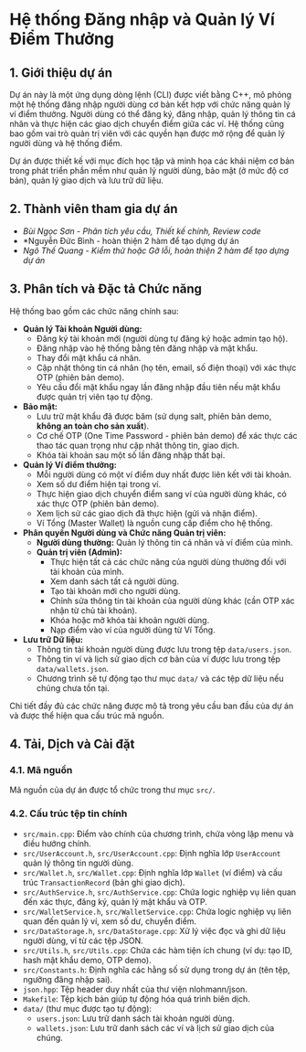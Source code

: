 # Hệ thống Đăng nhập và Quản lý Ví Điểm Thưởng

## 1. Giới thiệu dự án

Dự án này là một ứng dụng dòng lệnh (CLI) được viết bằng C++, mô phỏng một hệ thống đăng nhập người dùng cơ bản kết hợp với chức năng quản lý ví điểm thưởng. Người dùng có thể đăng ký, đăng nhập, quản lý thông tin cá nhân và thực hiện các giao dịch chuyển điểm giữa các ví. Hệ thống cũng bao gồm vai trò quản trị viên với các quyền hạn được mở rộng để quản lý người dùng và hệ thống điểm.

Dự án được thiết kế với mục đích học tập và minh họa các khái niệm cơ bản trong phát triển phần mềm như quản lý người dùng, bảo mật (ở mức độ cơ bản), quản lý giao dịch và lưu trữ dữ liệu.

## 2. Thành viên tham gia dự án

* *Bùi Ngọc Sơn - Phân tích yêu cầu, Thiết kế chính, Review code*
* *Nguyễn Đức Bình - hoàn thiện 2 hàm để tạo dựng dự án
* *Ngô Thế Quang - Kiểm thử hoặc Gỡ lỗi, hoàn thiện 2 hàm để tạo dựng dự án*
## 3. Phân tích và Đặc tả Chức năng

Hệ thống bao gồm các chức năng chính sau:

* **Quản lý Tài khoản Người dùng:**
    * Đăng ký tài khoản mới (người dùng tự đăng ký hoặc admin tạo hộ).
    * Đăng nhập vào hệ thống bằng tên đăng nhập và mật khẩu.
    * Thay đổi mật khẩu cá nhân.
    * Cập nhật thông tin cá nhân (họ tên, email, số điện thoại) với xác thực OTP (phiên bản demo).
    * Yêu cầu đổi mật khẩu ngay lần đăng nhập đầu tiên nếu mật khẩu được quản trị viên tạo tự động.
* **Bảo mật:**
    * Lưu trữ mật khẩu đã được băm (sử dụng salt, phiên bản demo, **không an toàn cho sản xuất**).
    * Cơ chế OTP (One Time Password - phiên bản demo) để xác thực các thao tác quan trọng như cập nhật thông tin, giao dịch.
    * Khóa tài khoản sau một số lần đăng nhập thất bại.
* **Quản lý Ví điểm thưởng:**
    * Mỗi người dùng có một ví điểm duy nhất được liên kết với tài khoản.
    * Xem số dư điểm hiện tại trong ví.
    * Thực hiện giao dịch chuyển điểm sang ví của người dùng khác, có xác thực OTP (phiên bản demo).
    * Xem lịch sử các giao dịch đã thực hiện (gửi và nhận điểm).
    * Ví Tổng (Master Wallet) là nguồn cung cấp điểm cho hệ thống.
* **Phân quyền Người dùng và Chức năng Quản trị viên:**
    * **Người dùng thường:** Quản lý thông tin cá nhân và ví điểm của mình.
    * **Quản trị viên (Admin):**
        * Thực hiện tất cả các chức năng của người dùng thường đối với tài khoản của mình.
        * Xem danh sách tất cả người dùng.
        * Tạo tài khoản mới cho người dùng.
        * Chỉnh sửa thông tin tài khoản của người dùng khác (cần OTP xác nhận từ chủ tài khoản).
        * Khóa hoặc mở khóa tài khoản người dùng.
        * Nạp điểm vào ví của người dùng từ Ví Tổng.
* **Lưu trữ Dữ liệu:**
    * Thông tin tài khoản người dùng được lưu trong tệp `data/users.json`.
    * Thông tin ví và lịch sử giao dịch cơ bản của ví được lưu trong tệp `data/wallets.json`.
    * Chương trình sẽ tự động tạo thư mục `data/` và các tệp dữ liệu nếu chúng chưa tồn tại.

Chi tiết đầy đủ các chức năng được mô tả trong yêu cầu ban đầu của dự án và được thể hiện qua cấu trúc mã nguồn.

## 4. Tải, Dịch và Cài đặt

### 4.1. Mã nguồn
Mã nguồn của dự án được tổ chức trong thư mục `src/`.

### 4.2. Cấu trúc tệp tin chính
* `src/main.cpp`: Điểm vào chính của chương trình, chứa vòng lặp menu và điều hướng chính.
* `src/UserAccount.h`, `src/UserAccount.cpp`: Định nghĩa lớp `UserAccount` quản lý thông tin người dùng.
* `src/Wallet.h`, `src/Wallet.cpp`: Định nghĩa lớp `Wallet` (ví điểm) và cấu trúc `TransactionRecord` (bản ghi giao dịch).
* `src/AuthService.h`, `src/AuthService.cpp`: Chứa logic nghiệp vụ liên quan đến xác thực, đăng ký, quản lý mật khẩu và OTP.
* `src/WalletService.h`, `src/WalletService.cpp`: Chứa logic nghiệp vụ liên quan đến quản lý ví, xem số dư, chuyển điểm.
* `src/DataStorage.h`, `src/DataStorage.cpp`: Xử lý việc đọc và ghi dữ liệu người dùng, ví từ các tệp JSON.
* `src/Utils.h`, `src/Utils.cpp`: Chứa các hàm tiện ích chung (ví dụ: tạo ID, hash mật khẩu demo, OTP demo).
* `src/Constants.h`: Định nghĩa các hằng số sử dụng trong dự án (tên tệp, ngưỡng đăng nhập sai).
* `json.hpp`: Tệp header duy nhất của thư viện nlohmann/json.
* `Makefile`: Tệp kịch bản giúp tự động hóa quá trình biên dịch.
* `data/` (thư mục được tạo tự động):
    * `users.json`: Lưu trữ danh sách tài khoản người dùng.
    * `wallets.json`: Lưu trữ danh sách các ví và lịch sử giao dịch của chúng.
